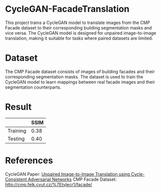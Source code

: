 # CycleGAN-FacadeTranslation
This project trains a CycleGAN model to translate images from the CMP Facade dataset to their corresponding building segmentation masks and vice versa. The CycleGAN model is designed for unpaired image-to-image translation, making it suitable for tasks where paired datasets are limited.

# Dataset
The CMP Facade dataset consists of images of building facades and their corresponding segmentation masks. The dataset is used to train the CycleGAN model to learn mappings between real facade images and their segmentation counterparts.

# Result
|        |SSIM|
|--------|----|
|Training|0.38|
|Testing |0.40|

# References
CycleGAN Paper: [Unpaired Image-to-Image Translation using Cycle-Consistent Adversarial Networks](https://arxiv.org/abs/1703.10593)
CMP Facade Dataset: http://cmp.felk.cvut.cz/%7Etylecr1/facade/
